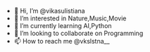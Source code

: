 - 👋 Hi, I’m @vikasulistiana
- 👀 I’m interested in Nature,Music,Movie
- 🌱 I’m currently learning AI,Python
- 💞️ I’m looking to collaborate on Programming
- 📫 How to reach me @vkslstna__

<!---
vikasulistiana/vikasulistiana is a ✨ special ✨ repository because its `README.md` (this file) appears on your GitHub profile.
You can click the Preview link to take a look at your changes.
--->
